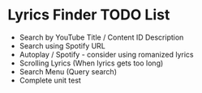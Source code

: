 # Lyrics Finder TODO List

- Search by YouTube Title / Content ID Description
- Search using Spotify URL
- Autoplay / Spotify - consider using romanized lyrics
- Scrolling Lyrics (When lyrics gets too long)
- Search Menu (Query search)
- Complete unit test
